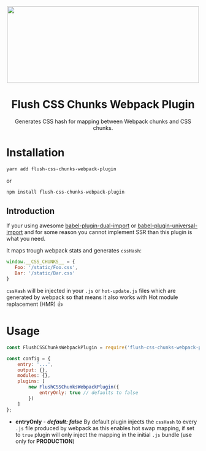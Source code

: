 <div align="center">
<img width="500" height="200"
    src="https://cdn.rawgit.com/mario-jerkovic/flush-css-chunks-webpack-plugin/22d6154e/flush_css.png">
  
  <h1>Flush CSS Chunks Webpack Plugin</h1>
  <p>Generates CSS hash for mapping between Webpack chunks and CSS chunks.</p>
</div>

 # Installation
 
```bash
yarn add flush-css-chunks-webpack-plugin
```
or
```bash
npm install flush-css-chunks-webpack-plugin
```

## Introduction

 If your using awesome [babel-plugin-dual-import](https://github.com/faceyspacey/babel-plugin-dual-import)
 or [babel-plugin-universal-import](https://github.com/faceyspacey/babel-plugin-universal-import)
 and for some reason you cannot implement SSR than this plugin is what you need.
 
 It maps trough webpack stats and generates ```cssHash```:
 
 ```javascript
window.__CSS_CHUNKS__ = {
    Foo: '/static/Foo.css',
    Bar: '/static/Bar.css'
}
```
```cssHash``` will be injected in your ```.js``` or ```hot-update.js``` files 
which are generated by webpack so that means it also works with Hot module replacement (HMR) :thumbsup:

 # Usage
 
```javascript
const FlushCSSChunksWebpackPlugin = require('flush-css-chunks-webpack-plugin');

const config = {
    entry: '...',
    output: {},
    modules: {},
    plugins: [
        new FlushCSSChunksWebpackPlugin({
            entryOnly: true // defaults to false
        })
    ]
};
```

- **entryOnly** - ***default: false*** By default plugin injects the ```cssHash``` to every ```.js``` 
file produced by webpack as this enables hot swap mapping, if set to ```true``` plugin will only inject the mapping
in the initial ```.js``` bundle (use only for **PRODUCTION**)

